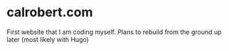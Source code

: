 # calrobert.com
First website that I am coding myself. Plans to rebuild from the ground up later (most likely with Hugo)
